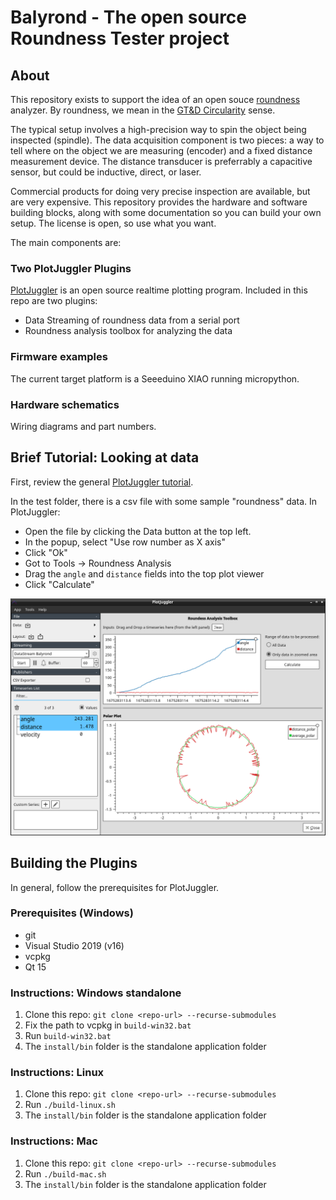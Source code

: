 # Balyrond - The open source Roundness Tester project

## About

This repository exists to support the idea of an open souce
[roundness](https://en.wikipedia.org/wiki/Roundness) analyzer. By
roundness, we mean in the 
[GT&D Circularity](https://www.gdandtbasics.com/circularity) sense.

The typical setup involves a high-precision way to spin the object
being inspected (spindle). The data acquisition component is two
pieces: a way to tell where on the object we are measuring (encoder)
and a fixed distance measurement device. The distance transducer is
preferrably a capacitive sensor, but could be inductive, direct, or laser.

Commercial products for doing very precise inspection are available,
but are very expensive. This repository provides the hardware and software
building blocks, along with some documentation so you can build your
own setup. The license is open, so use what you want.

The main components are:

### Two PlotJuggler Plugins

[PlotJuggler](https://plotjuggler.io/) is an open source realtime
plotting program. Included in this repo are two plugins:

- Data Streaming of roundness data from a serial port
- Roundness analysis toolbox for analyzing the data

### Firmware examples

The current target platform is a Seeeduino XIAO running micropython.

### Hardware schematics

Wiring diagrams and part numbers.

## Brief Tutorial: Looking at data

First, review the general [PlotJuggler tutorial](https://facontidavide.github.io/PlotJuggler/visualization_howto/index.html).

In the test folder, there is a csv file with some sample "roundness"
data. In PlotJuggler:

- Open the file by clicking the Data button at the top left.
- In the popup, select "Use row number as X axis"
- Click "Ok"
- Got to Tools -> Roundness Analysis
- Drag the `angle` and `distance` fields into the top plot viewer
- Click "Calculate"

![Sample Data](img/balyrond_sample.png)

## Building the Plugins

In general, follow the prerequisites for PlotJuggler.

### Prerequisites (Windows)

- git
- Visual Studio 2019 (v16)
- vcpkg
- Qt 15

### Instructions: Windows standalone

1. Clone this repo: `git clone <repo-url> --recurse-submodules`
2. Fix the path to vcpkg in `build-win32.bat`
3. Run `build-win32.bat`
4. The `install/bin` folder is the standalone application folder

### Instructions: Linux

1. Clone this repo: `git clone <repo-url> --recurse-submodules`
3. Run `./build-linux.sh`
4. The `install/bin` folder is the standalone application folder

### Instructions: Mac

1. Clone this repo: `git clone <repo-url> --recurse-submodules`
3. Run `./build-mac.sh`
4. The `install/bin` folder is the standalone application folder
